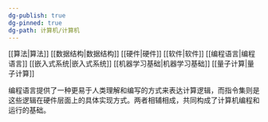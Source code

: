 ```yaml
---
dg-publish: true
dg-pinned: true
dg-path: 计算机/计算机
---
```

[[算法\|算法]]
[[数据结构\|数据结构]]
[[硬件\|硬件]]
[[软件\|软件]]
[[编程语言\|编程语言]]
[[嵌入式系统\|嵌入式系统]]
[[机器学习基础\|机器学习基础]]
[[量子计算\|量子计算]]

编程语言提供了一种更易于人类理解和编写的方式来表达计算逻辑，而指令集则是这些逻辑在硬件层面上的具体实现方式。两者相辅相成，共同构成了计算机编程和运行的基础。